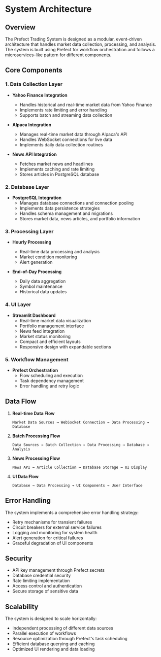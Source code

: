 # System Architecture

## Overview

The Prefect Trading System is designed as a modular, event-driven architecture that handles market data collection, processing, and analysis. The system is built using Prefect for workflow orchestration and follows a microservices-like pattern for different components.

## Core Components

### 1. Data Collection Layer
- **Yahoo Finance Integration**
  - Handles historical and real-time market data from Yahoo Finance
  - Implements rate limiting and error handling
  - Supports batch and streaming data collection

- **Alpaca Integration**
  - Manages real-time market data through Alpaca's API
  - Handles WebSocket connections for live data
  - Implements daily data collection routines

- **News API Integration**
  - Fetches market news and headlines
  - Implements caching and rate limiting
  - Stores articles in PostgreSQL database

### 2. Database Layer
- **PostgreSQL Integration**
  - Manages database connections and connection pooling
  - Implements data persistence strategies
  - Handles schema management and migrations
  - Stores market data, news articles, and portfolio information

### 3. Processing Layer
- **Hourly Processing**
  - Real-time data processing and analysis
  - Market condition monitoring
  - Alert generation

- **End-of-Day Processing**
  - Daily data aggregation
  - Symbol maintenance
  - Historical data updates

### 4. UI Layer
- **Streamlit Dashboard**
  - Real-time market data visualization
  - Portfolio management interface
  - News feed integration
  - Market status monitoring
  - Compact and efficient layouts
  - Responsive design with expandable sections

### 5. Workflow Management
- **Prefect Orchestration**
  - Flow scheduling and execution
  - Task dependency management
  - Error handling and retry logic

## Data Flow

1. **Real-time Data Flow**
   ```
   Market Data Sources → WebSocket Connection → Data Processing → Database
   ```

2. **Batch Processing Flow**
   ```
   Data Sources → Batch Collection → Data Processing → Database → Analysis
   ```

3. **News Processing Flow**
   ```
   News API → Article Collection → Database Storage → UI Display
   ```

4. **UI Data Flow**
   ```
   Database → Data Processing → UI Components → User Interface
   ```

## Error Handling

The system implements a comprehensive error handling strategy:
- Retry mechanisms for transient failures
- Circuit breakers for external service failures
- Logging and monitoring for system health
- Alert generation for critical failures
- Graceful degradation of UI components

## Security

- API key management through Prefect secrets
- Database credential security
- Rate limiting implementation
- Access control and authentication
- Secure storage of sensitive data

## Scalability

The system is designed to scale horizontally:
- Independent processing of different data sources
- Parallel execution of workflows
- Resource optimization through Prefect's task scheduling
- Efficient database querying and caching
- Optimized UI rendering and data loading 